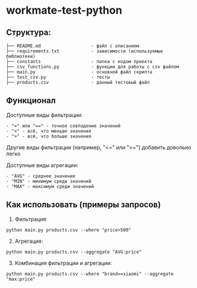 # workmate-test-python
## Структура:
```
├── README.md                   - файл с описанием
├── requirements.txt            - зависимости (используемые библиотеки)
├── constants                   - папка с кодом проекта
├── csv_functions.py            - функции для работы с csv файлом
├── main.py                     - основной файл скрипта
├── test_csv.py                 - тесты
├── products.csv                - данный тестовый файл
```

## Функционал
Доступные виды фильтрации:
```
- "=" или "==" - точное совпадение значений
- "<" - всё, что меньше значения
- ">" - всё, что больше значения
```
Другие виды фильтрации (например, "<=" или ">=") добавить довольно легко

Доступные виды агрегации:
```
- "AVG" - среднее значение
- "MIN" - минимум среди значений
- "MAX" - максимум среди значений
```

## Как использовать (примеры запросов)
1. Фильтрация:
```
python main.py products.csv --where "price>500"
```

2. Агрегация:
```
python main.py products.csv --aggregate "AVG:price"
```

3. Комбинация фильтрации и агрегации:
```
python main.py products.csv --where "brand==xiaomi" --aggregate "max:price"
```
